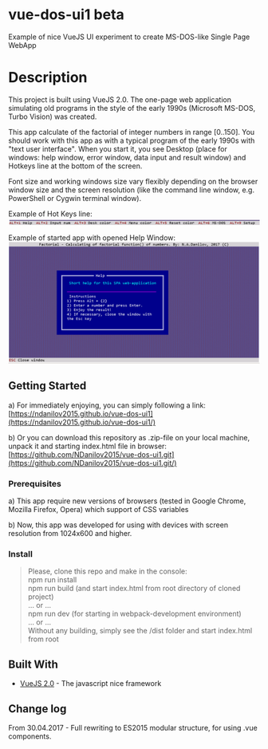 # vue-dos-ui1 beta
Example of nice VueJS UI experiment to create MS-DOS-like Single Page WebApp

# Description
This project is built using VueJS 2.0. The one-page web application simulating old programs in the style of the early 1990s (Microsoft MS-DOS, Turbo Vision) was created.

This app calculate of the factorial of integer numbers in range [0..150]. You should work with this app as with a typical program of the early 1990s with "text user interface". When you start it, you see Desktop (place for windows: help window, error window, data input and result window) and Hotkeys line at the bottom of the screen.

Font size and working windows size vary flexibly depending on the browser window size and the screen resolution (like the command line window, e.g. PowerShell or Cygwin terminal window).

Example of Hot Keys line:
![alt text](https://raw.githubusercontent.com/NDanilov2015/vue-dos-ui1/master/hotkeysline.png)

Example of started app with opened Help Window:
![alt text](https://raw.githubusercontent.com/NDanilov2015/vue-dos-ui1/master/helpwindow.png)

## Getting Started

a) For immediately enjoying, you can simply following a link:
[https://ndanilov2015.github.io/vue-dos-ui1](https://ndanilov2015.github.io/vue-dos-ui1/)

b) Or you can download this repository as .zip-file on your local machine, unpack it and starting index.html file in browser:
[https://github.com/NDanilov2015/vue-dos-ui1.git](https://github.com/NDanilov2015/vue-dos-ui1.git/)

### Prerequisites

a) This app require new versions of browsers (tested in Google Chrome, Mozilla Firefox, Opera) which support of CSS variables

b) Now, this app was developed for using with devices with screen resolution from 1024x600 and higher.

### Install
> Please, clone this repo and make in the console:  
> npm run install  
> npm run build (and start index.html from root directory of cloned project)  
> ... or ...  
> npm run dev (for starting in webpack-development environment)  
> ... or ...  
> Without any building, simply see the /dist folder and start index.html from root  

## Built With
* [VueJS 2.0](http://www.vuejs.org/) - The javascript nice framework

## Change log
From 30.04.2017 - Full rewriting to ES2015 modular structure, for using .vue components.